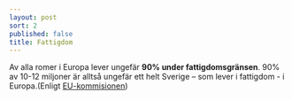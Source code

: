 ```yaml
---
layout: post
sort: 2
published: false
title: Fattigdom
---
```


Av alla romer i Europa lever ungefär **90% under fattigdomsgränsen**. 90% av 10-12 miljoner är alltså ungefär ett helt Sverige – som lever i fattigdom - i Europa.(Enligt [EU-kommisionen](http://fra.europa.eu/sites/default/files/fra_uploads/2099-FRA-2012-Roma-at-a-glance_EN.pdf))
